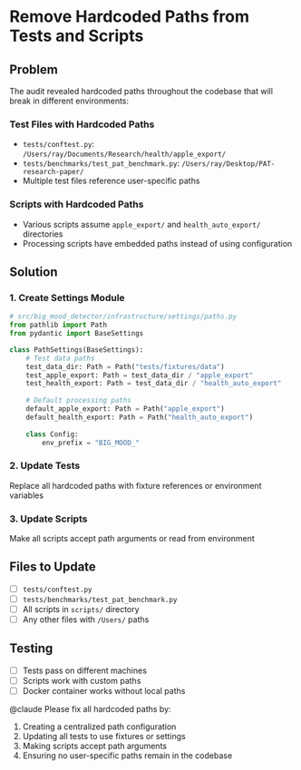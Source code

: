 # Remove Hardcoded Paths from Tests and Scripts

## Problem

The audit revealed hardcoded paths throughout the codebase that will break in different environments:

### Test Files with Hardcoded Paths
- `tests/conftest.py`: `/Users/ray/Documents/Research/health/apple_export/`
- `tests/benchmarks/test_pat_benchmark.py`: `/Users/ray/Desktop/PAT-research-paper/`
- Multiple test files reference user-specific paths

### Scripts with Hardcoded Paths
- Various scripts assume `apple_export/` and `health_auto_export/` directories
- Processing scripts have embedded paths instead of using configuration

## Solution

### 1. Create Settings Module
```python
# src/big_mood_detector/infrastructure/settings/paths.py
from pathlib import Path
from pydantic import BaseSettings

class PathSettings(BaseSettings):
    # Test data paths
    test_data_dir: Path = Path("tests/fixtures/data")
    test_apple_export: Path = test_data_dir / "apple_export"
    test_health_export: Path = test_data_dir / "health_auto_export"
    
    # Default processing paths
    default_apple_export: Path = Path("apple_export")
    default_health_export: Path = Path("health_auto_export")
    
    class Config:
        env_prefix = "BIG_MOOD_"
```

### 2. Update Tests
Replace all hardcoded paths with fixture references or environment variables

### 3. Update Scripts
Make all scripts accept path arguments or read from environment

## Files to Update
- [ ] `tests/conftest.py`
- [ ] `tests/benchmarks/test_pat_benchmark.py`
- [ ] All scripts in `scripts/` directory
- [ ] Any other files with `/Users/` paths

## Testing
- [ ] Tests pass on different machines
- [ ] Scripts work with custom paths
- [ ] Docker container works without local paths

@claude Please fix all hardcoded paths by:
1. Creating a centralized path configuration
2. Updating all tests to use fixtures or settings
3. Making scripts accept path arguments
4. Ensuring no user-specific paths remain in the codebase